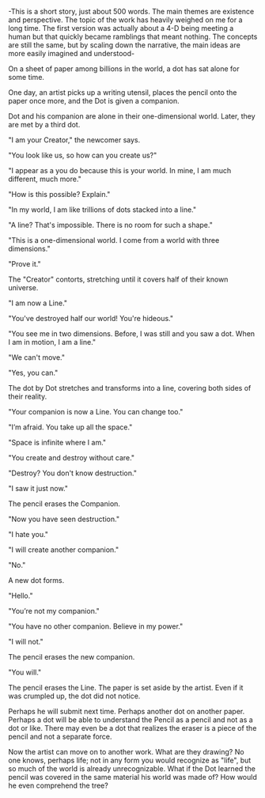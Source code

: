 -This is a short story, just about 500 words. The main themes are existence and perspective. The topic of the work has heavily weighed on me for a long time. The first version was actually about a 4-D being meeting a human but that quickly became ramblings that meant nothing. The concepts are still the same, but by scaling down the narrative, the main ideas are more easily imagined and understood-

On a sheet of paper among billions in the world, a dot has sat alone for some time. 

One day, an artist picks up a writing utensil, places the pencil onto the paper once more, and the Dot is given a companion.

Dot and his companion are alone in their one-dimensional world. Later, they are met by a third dot.

"I am your Creator," the newcomer says.

"You look like us, so how can you create us?"

"I appear as a you do because this is your world. In mine, I am much different, much more."

"How is this possible? Explain."

"In my world, I am like trillions of dots stacked into a line."

"A line? That's impossible. There is no room for such a shape."

"This is a one-dimensional world. I come from a world with three dimensions."

"Prove it."

The "Creator" contorts, stretching until it covers half of their known universe.

"I am now a Line."

"You've destroyed half our world! You're hideous."

"You see me in two dimensions. Before, I was still and you saw a dot. When I am in motion, I am a line."

"We can't move."

"Yes, you can."

The dot by Dot stretches and transforms into a line, covering both sides of their reality.

"Your companion is now a Line. You can change too."

"I’m afraid. You take up all the space."

"Space is infinite where I am."

"You create and destroy without care."

"Destroy? You don't know destruction."

"I saw it just now."

The pencil erases the Companion.

"Now you have seen destruction."

"I hate you."

"I will create another companion."

"No."

A new dot forms.

"Hello."

"You’re not my companion."

"You have no other companion. Believe in my power."

"I will not."

The pencil erases the new companion.

"You will."

The pencil erases the Line. The paper is set aside by the artist. Even if it was crumpled up, the dot did not notice.

Perhaps he will submit next time. Perhaps another dot on another paper. Perhaps a dot will be able to understand the Pencil as a pencil and not as a dot or like. There may even be a dot that realizes the eraser is a piece of the pencil and not a separate force.

Now the artist can move on to another work. What are they drawing? No one knows, perhaps life; not in any form you would recognize as "life", but so much of the world is already unrecognizable. What if the Dot learned the pencil was covered in the same material his world was made of? How would he even comprehend the tree?